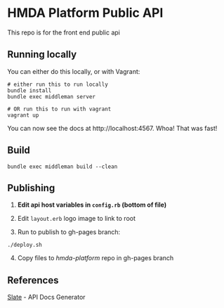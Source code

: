 # HMDA Platform Public API

This repo is for the front end public api

## Running locally

You can either do this locally, or with Vagrant:

```shell
# either run this to run locally
bundle install
bundle exec middleman server

# OR run this to run with vagrant
vagrant up
```

You can now see the docs at http://localhost:4567. Whoa! That was fast!

## Build

```shell
bundle exec middleman build --clean
```

## Publishing

1. **Edit api host variables in ```config.rb``` (bottom of file)**

2. Edit `layout.erb` logo image to link to root

3. Run to publish to gh-pages branch:

```shell
./deploy.sh
```

4. Copy files to _hmda-platform_ repo in gh-pages branch

## References

[Slate](https://github.com/lord/slate) - API Docs Generator

